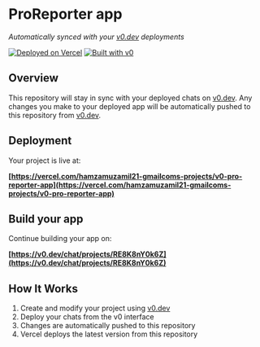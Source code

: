 # ProReporter app

*Automatically synced with your [v0.dev](https://v0.dev) deployments*

[![Deployed on Vercel](https://img.shields.io/badge/Deployed%20on-Vercel-black?style=for-the-badge&logo=vercel)](https://vercel.com/hamzamuzamil21-gmailcoms-projects/v0-pro-reporter-app)
[![Built with v0](https://img.shields.io/badge/Built%20with-v0.dev-black?style=for-the-badge)](https://v0.dev/chat/projects/RE8K8nY0k6Z)

## Overview

This repository will stay in sync with your deployed chats on [v0.dev](https://v0.dev).
Any changes you make to your deployed app will be automatically pushed to this repository from [v0.dev](https://v0.dev).

## Deployment

Your project is live at:

**[https://vercel.com/hamzamuzamil21-gmailcoms-projects/v0-pro-reporter-app](https://vercel.com/hamzamuzamil21-gmailcoms-projects/v0-pro-reporter-app)**

## Build your app

Continue building your app on:

**[https://v0.dev/chat/projects/RE8K8nY0k6Z](https://v0.dev/chat/projects/RE8K8nY0k6Z)**

## How It Works

1. Create and modify your project using [v0.dev](https://v0.dev)
2. Deploy your chats from the v0 interface
3. Changes are automatically pushed to this repository
4. Vercel deploys the latest version from this repository